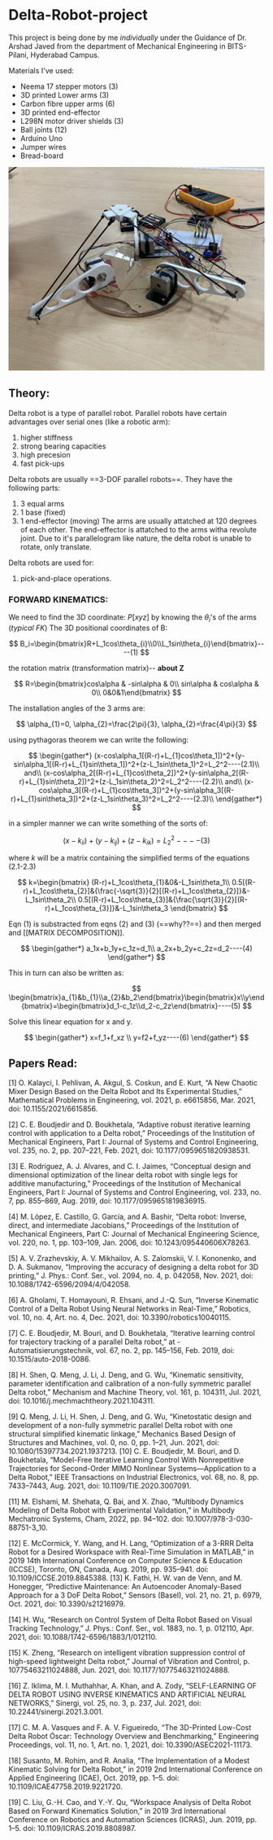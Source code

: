 # Delta-Robot-project

This project is being done by me *individually* under the Guidance of Dr. Arshad Javed from the department of Mechanical Engineering in BITS-Pilani, Hyderabad Campus.

Materials I've used:
- Neema 17 stepper motors (3)
- 3D printed Lower arms (3)
- Carbon fibre upper arms (6)
- 3D printed end-effector
- L298N motor driver shields (3)
- Ball joints (12)
- Arduino Uno
- Jumper wires
- Bread-board

![Delta](https://github.com/anushtup-nandy/Delta-Robot-project/blob/master/Delta_img.jpg)


## Theory:

Delta robot is a type of parallel robot. Parallel robots have certain advantages over serial ones (like a robotic arm):
1. higher stiffness
2. strong bearing capacities
3. high precesion
4. fast pick-ups

Delta robots are usually ==3-DOF parallel robots==. They have the following parts:
1. 3 equal arms
2. 1 base (fixed)
3. 1 end-effector (moving)
The arms are usually attatched at 120 degrees of each other. The end-effector is attatched to the arms witha revolute joint. Due to it's parallelogram like nature, the delta robot is unable to rotate, only translate.

Delta robots are used for:
1. pick-and-place operations.

### FORWARD KINEMATICS:
We need to find the 3D coordinate: $P[x y z]$ by knowing the $\theta_{i}$'s of the arms (*typical FK*)
The 3D positional coordinates of B:

$$
B_i=\begin{bmatrix}R+L_1cos\theta_{i}\\0\\L_1sin\theta_{i}\end{bmatrix}----(1)
$$

the rotation matrix (transformation matrix)-- **about Z**

$$
R=\begin{bmatrix}cos\alpha & -sin\alpha & 0\\ sin\alpha & cos\alpha & 0\\ 0&0&1\end{bmatrix}
$$

The installation angles of the 3 arms are:

$$
\alpha_{1}=0, \alpha_{2}=\frac{2\pi}{3}, \alpha_{2}=\frac{4\pi}{3} 
$$

using pythagoras theorem we can write the following:

$$
\begin{gather*}
(x-cos\alpha_1[(R-r)+L_{1}cos\theta_1])^2+(y-sin\alpha_1[(R-r)+L_{1}sin\theta_1])^2+(z-L_1sin\theta_1)^2=L_2^2----(2.1)\\
and\\
(x-cos\alpha_2[(R-r)+L_{1}cos\theta_2])^2+(y-sin\alpha_2[(R-r)+L_{1}sin\theta_2])^2+(z-L_1sin\theta_2)^2=L_2^2----(2.2)\\
and\\
(x-cos\alpha_3[(R-r)+L_{1}cos\theta_3])^2+(y-sin\alpha_3[(R-r)+L_{1}sin\theta_3])^2+(z-L_1sin\theta_3)^2=L_2^2----(2.3)\\
\end{gather*}
$$

in a simpler manner we can write something of the sorts of:

$$
(x-k_{ii})+(y-k_{ij})+(z-k_{ik})=L_2^2----(3)
$$

where $k$ will be a matrix containing the simplified terms of the equations (2.1-2.3)

$$
k=\begin{bmatrix}
(R-r)+L_1cos\theta_{1}&0&-L_1sin\theta_1\\
0.5[(R-r)+L_1cos\theta_{2}]&{\frac{-\sqrt{3}}{2}[(R-r)+L_1cos\theta_{2}]}&-L_1sin\theta_2\\
0.5[(R-r)+L_1cos\theta_{3}]&{\frac{\sqrt{3}}{2}[(R-r)+L_1cos\theta_{3}]}&-L_1sin\theta_3
\end{bmatrix}
$$

Eqn (1) is substracted from eqns (2) and (3) (==why??==) and then merged and [[MATRIX DECOMPOSITION]].

$$
\begin{gather*}
a_1x+b_1y+c_1z=d_1\\
a_2x+b_2y+c_2z=d_2----(4)
\end{gather*}
$$

This in turn can also be written as:

$$
\begin{bmatrix}a_{1}&b_{1}\\a_{2}&b_2\end{bmatrix}\begin{bmatrix}x\\y\end{bmatrix}=\begin{bmatrix}d_1-c_1z\\d_2-c_2z\end{bmatrix}----(5)
$$

Solve this linear equation for x and y. 

$$
\begin{gather*}
x=f_1+f_xz \\
y=f2+f_yz----(6)
\end{gather*}
$$

## Papers Read:

[1] O. Kalayci, I. Pehlivan, A. Akgul, S. Coskun, and E. Kurt, “A New Chaotic Mixer Design Based on the Delta Robot and Its Experimental Studies,” Mathematical Problems in Engineering, vol. 2021, p. e6615856, Mar. 2021, doi: 10.1155/2021/6615856.

[2] C. E. Boudjedir and D. Boukhetala, “Adaptive robust iterative learning control with application to a Delta robot,” Proceedings of the Institution of Mechanical Engineers, Part I: Journal of Systems and Control Engineering, vol. 235, no. 2, pp. 207–221, Feb. 2021, doi: 10.1177/0959651820938531.

[3] E. Rodriguez, A. J. Alvares, and C. I. Jaimes, “Conceptual design and dimensional optimization of the linear delta robot with single legs for additive manufacturing,” Proceedings of the Institution of Mechanical Engineers, Part I: Journal of Systems and Control Engineering, vol. 233, no. 7, pp. 855–869, Aug. 2019, doi: 10.1177/0959651819836915.

[4] M. López, E. Castillo, G. García, and A. Bashir, “Delta robot: Inverse, direct, and intermediate Jacobians,” Proceedings of the Institution of Mechanical Engineers, Part C: Journal of Mechanical Engineering Science, vol. 220, no. 1, pp. 103–109, Jan. 2006, doi: 10.1243/095440606X78263.

[5] A. V. Zrazhevskiy, A. V. Mikhailov, A. S. Zalomskii, V. I. Kononenko, and D. A. Sukmanov, “Improving the accuracy of designing a delta robot for 3D printing,” J. Phys.: Conf. Ser., vol. 2094, no. 4, p. 042058, Nov. 2021, doi: 10.1088/1742-6596/2094/4/042058.

[6] A. Gholami, T. Homayouni, R. Ehsani, and J.-Q. Sun, “Inverse Kinematic Control of a Delta Robot Using Neural Networks in Real-Time,” Robotics, vol. 10, no. 4, Art. no. 4, Dec. 2021, doi: 10.3390/robotics10040115.

[7] C. E. Boudjedir, M. Bouri, and D. Boukhetala, “Iterative learning control for trajectory tracking of a parallel Delta robot,” at - Automatisierungstechnik, vol. 67, no. 2, pp. 145–156, Feb. 2019, doi: 10.1515/auto-2018-0086.

[8] H. Shen, Q. Meng, J. Li, J. Deng, and G. Wu, “Kinematic sensitivity, parameter identification and calibration of a non-fully symmetric parallel Delta robot,” Mechanism and Machine Theory, vol. 161, p. 104311, Jul. 2021, doi: 10.1016/j.mechmachtheory.2021.104311.

[9] Q. Meng, J. Li, H. Shen, J. Deng, and G. Wu, “Kinetostatic design and development of a non-fully symmetric parallel Delta robot with one structural simplified kinematic linkage,” Mechanics Based Design of Structures and Machines, vol. 0, no. 0, pp. 1–21, Jun. 2021, doi: 10.1080/15397734.2021.1937213.
[10] C. E. Boudjedir, M. Bouri, and D. Boukhetala, “Model-Free Iterative Learning Control With Nonrepetitive Trajectories for Second-Order MIMO Nonlinear Systems—Application to a Delta Robot,” IEEE Transactions on Industrial Electronics, vol. 68, no. 8, pp. 7433–7443, Aug. 2021, doi: 10.1109/TIE.2020.3007091.

[11] M. Elshami, M. Shehata, Q. Bai, and X. Zhao, “Multibody Dynamics Modeling of Delta Robot with Experimental Validation,” in Multibody Mechatronic Systems, Cham, 2022, pp. 94–102. doi: 10.1007/978-3-030-88751-3_10.

[12] E. McCormick, Y. Wang, and H. Lang, “Optimization of a 3-RRR Delta Robot for a Desired Workspace with Real-Time Simulation in MATLAB,” in 2019 14th International Conference on Computer Science & Education (ICCSE), Toronto, ON, Canada, Aug. 2019, pp. 935–941. doi: 10.1109/ICCSE.2019.8845388.
[13] K. Fathi, H. W. van de Venn, and M. Honegger, “Predictive Maintenance: An Autoencoder Anomaly-Based Approach for a 3 DoF Delta Robot,” Sensors (Basel), vol. 21, no. 21, p. 6979, Oct. 2021, doi: 10.3390/s21216979.

[14] H. Wu, “Research on Control System of Delta Robot Based on Visual Tracking Technology,” J. Phys.: Conf. Ser., vol. 1883, no. 1, p. 012110, Apr. 2021, doi: 10.1088/1742-6596/1883/1/012110.

[15] K. Zheng, “Research on intelligent vibration suppression control of high-speed lightweight Delta robot,” Journal of Vibration and Control, p. 10775463211024888, Jun. 2021, doi: 10.1177/10775463211024888.

[16] Z. Iklima, M. I. Muthahhar, A. Khan, and A. Zody, “SELF-LEARNING OF DELTA ROBOT USING INVERSE KINEMATICS AND ARTIFICIAL NEURAL NETWORKS,” Sinergi, vol. 25, no. 3, p. 237, Jul. 2021, doi: 10.22441/sinergi.2021.3.001.

[17] C. M. A. Vasques and F. A. V. Figueiredo, “The 3D-Printed Low-Cost Delta Robot Óscar: Technology Overview and Benchmarking,” Engineering Proceedings, vol. 11, no. 1, Art. no. 1, 2021, doi: 10.3390/ASEC2021-11173.

[18] Susanto, M. Rohim, and R. Analia, “The Implementation of a Modest Kinematic Solving for Delta Robot,” in 2019 2nd International Conference on Applied Engineering (ICAE), Oct. 2019, pp. 1–5. doi: 10.1109/ICAE47758.2019.9221720.

[19] C. Liu, G.-H. Cao, and Y.-Y. Qu, “Workspace Analysis of Delta Robot Based on Forward Kinematics Solution,” in 2019 3rd International Conference on Robotics and Automation Sciences (ICRAS), Jun. 2019, pp. 1–5. doi: 10.1109/ICRAS.2019.8808987.
